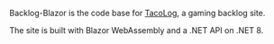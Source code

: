 Backlog-Blazor is the code base for [TacoLog](https://game.tacolog.app), a gaming backlog site.

The site is built with Blazor WebAssembly and a .NET API on .NET 8.